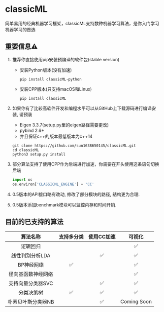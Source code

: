 # classicML

简单易用的经典机器学习框架，classicML支持数种机器学习算法，是你入门学习机器学习的首选

## 重要信息⚠️

1. 推荐你直接使用pip安装预编译的软件包(stable version)

   * 安装Python版本(没有加速)

     ```shell
     pip install classicML-python
     ```

   * 安装CPP版本(只支持macOS和Linux)

     ```shell
     pip install classicML
     ```

2. 如果你有了比较高软件开发和编程水平可以从GitHub上下载源码进行编译安装, 请预装

   * Eigen 3.3.7(setup.py里的eigen路径需要更改)
   * pybind 2.6+
   * 并且保证c++的版本最低版本为c++14

   ```shell
   git clone https://github.com/sun1638650145/classicML.git
   cd classicML
   python3 setup.py install
   ```

3. 部分算法支持了使用CPP作为后端进行加速，你需要在开头使用这条语句切换后端

   ```python
   import os
   os.environ['CLASSICML_ENGINE'] = 'CC'
   ```

4. 0.5版本的API接口略有改动, 修改了部分模块的路径, 结构更为合理.

5. 0.5版本添加benchmark模块可以监控内存和时间开销.

## 目前的已支持的算法

|      算法名称      | 支持多分类 | 使用CC加速 |   可视化    |
| :----------------: | :--------: | :--------: | :---------: |
|      逻辑回归      |            |            |      ✅      |
|  线性判别分析LDA   |            |     ✅      |      ✅      |
|     BP神经网络     |     ✅      |            |      ✅      |
| 径向基函数神经网络 |            |            |      ✅      |
| 支持向量分类器SVC  |            |     ✅      |      ✅      |
|     分类决策树     |     ✅      |     ✅      |      ✅      |
| 朴素贝叶斯分类器NB |            |     ✅      | Coming Soon |

